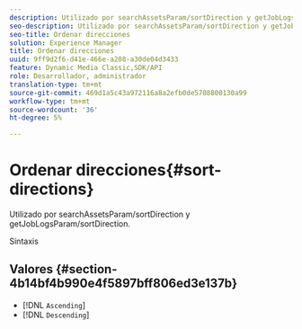 ```yaml
---
description: Utilizado por searchAssetsParam/sortDirection y getJobLogsParam/sortDirection.
seo-description: Utilizado por searchAssetsParam/sortDirection y getJobLogsParam/sortDirection.
seo-title: Ordenar direcciones
solution: Experience Manager
title: Ordenar direcciones
uuid: 9ff9d2f6-d41e-466e-a208-a30de04d3433
feature: Dynamic Media Classic,SDK/API
role: Desarrollador, administrador
translation-type: tm+mt
source-git-commit: 469d1a5c43a972116a8a2efb0de5708800130a99
workflow-type: tm+mt
source-wordcount: '36'
ht-degree: 5%

---
```



# Ordenar direcciones{#sort-directions}

Utilizado por searchAssetsParam/sortDirection y getJobLogsParam/sortDirection.

Sintaxis

## Valores {#section-4b14bf4b990e4f5897bff806ed3e137b}

* [!DNL `Ascending`]
* [!DNL `Descending`]

